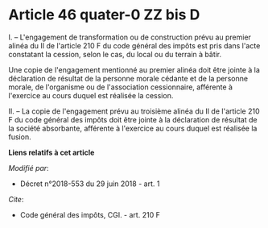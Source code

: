 # Article 46 quater-0 ZZ bis D

I. – L'engagement de transformation ou de construction prévu au premier alinéa du II de l'article 210 F du code général des
impôts est pris dans l'acte constatant la cession, selon le cas, du local ou du terrain à bâtir.

Une copie de l'engagement mentionné au premier alinéa doit être jointe à la déclaration de résultat de la personne morale
cédante et de la personne morale, de l'organisme ou de l'association cessionnaire, afférente à l'exercice au cours duquel est
réalisée la cession.

II. – La copie de l'engagement prévu au troisième alinéa du II de l'article 210 F du code général des impôts doit être jointe
à la déclaration de résultat de la société absorbante, afférente à l'exercice au cours duquel est réalisée la fusion.

**Liens relatifs à cet article**

_Modifié par_:

  - Décret n°2018-553 du 29 juin 2018 - art. 1

_Cite_:

  - Code général des impôts, CGI. - art. 210 F
